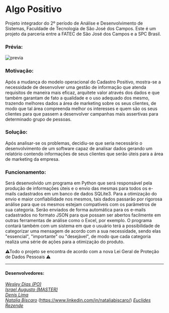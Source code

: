 # Algo Positivo
Projeto integrador do 2º período de Análise e Desenvolvimento de Sistemas, Faculdade de Tecnologia de São José dos Campos.
Este é um projeto da parceria entre a FATEC de São José dos Campos e a SPC Brasil.

### Prévia:
![previa](https://github.com/IsraelAugusto0110/PI_ADS_2Sem/blob/Entrega-Final/Ignorar/previa.gif)

### Motivação:
Após a mudança do modelo operacional do Cadastro Positivo, mostra-se a necessidade de desenvolver uma gestão de informação que atenda requisitos de maneira mais eficaz, arquitete valor através dos dados e que também garantam de fato a qualidade e o uso adequado dos mesmo, trazendo melhores dados a área de marketing sobre os seus clientes, de modo que tal área compreenda melhor os interesses e quem são os seus clientes para que passem a desenvolver campanhas mais assertivas para  determinado grupo de pessoas.

### Solução:
Após analisar-se os problemas, decidiu-se que seria necessário o desenvolvimento de um software capaz de analisar dados gerando um relatório contendo informações de seus clientes que serão úteis para a área de marketing da empresa.

### Funcionamento:
Será desenvolvido um programa em Python que será responsável pela produção de informações úteis e o envio das mesmas para todos os e-mails cadastrados em um banco de dados SQLite3. Para a otimização do envio e maior confiabilidade nos mesmos, tais dados passarão por rigorosa análise para que os mesmos estejam compatíveis com os parâmetros de sua categoria. Serão enviados de forma automática para os e-mails cadastrados no  formato JSON para que possam ser abertos facilmente em outras ferramentas de análise como o Excel, por exemplo.
O programa contará também com um sistema em que o usuário terá a possibilidade de categorizar uma mensagem de acordo com a sua necessidade, sendo elas "essencial", "importante" ou "desejável", de modo que cada categoria realiza uma série de ações para a otimização do produto. 

 
⚠Todo o projeto se encontra de acordo com a nova Lei Geral de Proteção de Dados Pessoais ⚠ 

---
#### Desenvolvedores:  
[*Wesley Dias (PO)*](https://github.com/WeDias)  
[*Israel Augusto (MASTER)*](https://github.com/IsraelAugusto0110)   
[*Denis Lima*](https://github.com/Denis-Lima)  
[*Natalia Biscaro*](https://github.com/NataliaBiscaro) (https://www.linkedin.com/in/nataliabiscaro/)
[*Euclides Rezende*](https://github.com/euclas)
